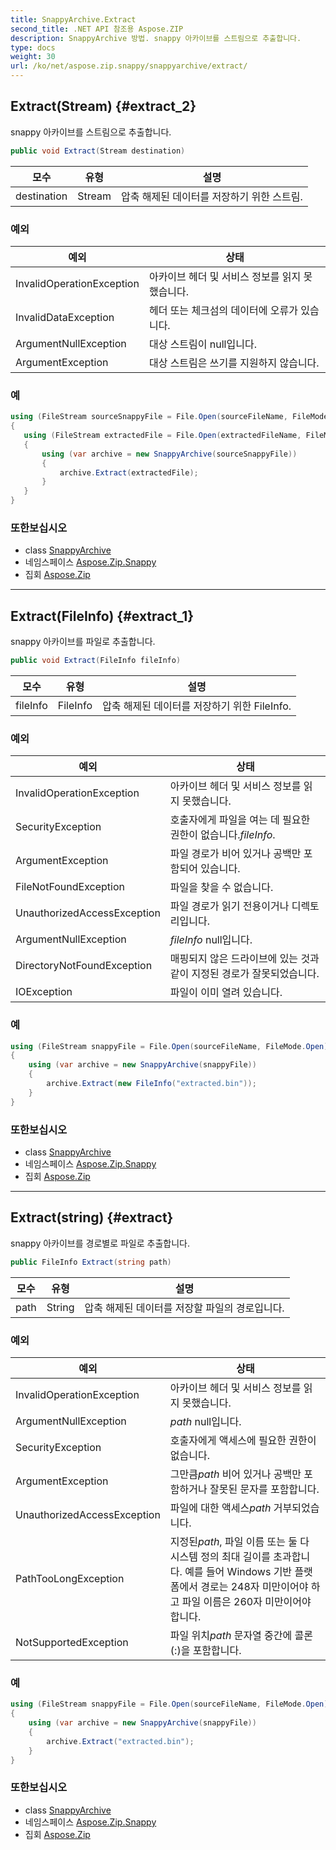 ```yaml
---
title: SnappyArchive.Extract
second_title: .NET API 참조용 Aspose.ZIP
description: SnappyArchive 방법. snappy 아카이브를 스트림으로 추출합니다.
type: docs
weight: 30
url: /ko/net/aspose.zip.snappy/snappyarchive/extract/
---
```

## Extract(Stream) {#extract_2}

snappy 아카이브를 스트림으로 추출합니다.

```csharp
public void Extract(Stream destination)
```

| 모수 | 유형 | 설명 |
| --- | --- | --- |
| destination | Stream | 압축 해제된 데이터를 저장하기 위한 스트림. |

### 예외

| 예외 | 상태 |
| --- | --- |
| InvalidOperationException | 아카이브 헤더 및 서비스 정보를 읽지 못했습니다. |
| InvalidDataException | 헤더 또는 체크섬의 데이터에 오류가 있습니다. |
| ArgumentNullException | 대상 스트림이 null입니다. |
| ArgumentException | 대상 스트림은 쓰기를 지원하지 않습니다. |

### 예

```csharp
using (FileStream sourceSnappyFile = File.Open(sourceFileName, FileMode.Open))
{
   using (FileStream extractedFile = File.Open(extractedFileName, FileMode.Create))
   {
       using (var archive = new SnappyArchive(sourceSnappyFile))
       {
           archive.Extract(extractedFile);
       }
   }
}
```

### 또한보십시오

* class [SnappyArchive](../)
* 네임스페이스 [Aspose.Zip.Snappy](../../snappyarchive/)
* 집회 [Aspose.Zip](../../../)

---

## Extract(FileInfo) {#extract_1}

snappy 아카이브를 파일로 추출합니다.

```csharp
public void Extract(FileInfo fileInfo)
```

| 모수 | 유형 | 설명 |
| --- | --- | --- |
| fileInfo | FileInfo | 압축 해제된 데이터를 저장하기 위한 FileInfo. |

### 예외

| 예외 | 상태 |
| --- | --- |
| InvalidOperationException | 아카이브 헤더 및 서비스 정보를 읽지 못했습니다. |
| SecurityException | 호출자에게 파일을 여는 데 필요한 권한이 없습니다.*fileInfo*. |
| ArgumentException | 파일 경로가 비어 있거나 공백만 포함되어 있습니다. |
| FileNotFoundException | 파일을 찾을 수 없습니다. |
| UnauthorizedAccessException | 파일 경로가 읽기 전용이거나 디렉토리입니다. |
| ArgumentNullException | *fileInfo* null입니다. |
| DirectoryNotFoundException | 매핑되지 않은 드라이브에 있는 것과 같이 지정된 경로가 잘못되었습니다. |
| IOException | 파일이 이미 열려 있습니다. |

### 예

```csharp
using (FileStream snappyFile = File.Open(sourceFileName, FileMode.Open))
{
    using (var archive = new SnappyArchive(snappyFile))
    {
        archive.Extract(new FileInfo("extracted.bin"));
    }
}
```

### 또한보십시오

* class [SnappyArchive](../)
* 네임스페이스 [Aspose.Zip.Snappy](../../snappyarchive/)
* 집회 [Aspose.Zip](../../../)

---

## Extract(string) {#extract}

snappy 아카이브를 경로별로 파일로 추출합니다.

```csharp
public FileInfo Extract(string path)
```

| 모수 | 유형 | 설명 |
| --- | --- | --- |
| path | String | 압축 해제된 데이터를 저장할 파일의 경로입니다. |

### 예외

| 예외 | 상태 |
| --- | --- |
| InvalidOperationException | 아카이브 헤더 및 서비스 정보를 읽지 못했습니다. |
| ArgumentNullException | *path* null입니다. |
| SecurityException | 호출자에게 액세스에 필요한 권한이 없습니다. |
| ArgumentException | 그만큼*path* 비어 있거나 공백만 포함하거나 잘못된 문자를 포함합니다. |
| UnauthorizedAccessException | 파일에 대한 액세스*path* 거부되었습니다. |
| PathTooLongException | 지정된*path*, 파일 이름 또는 둘 다 시스템 정의 최대 길이를 초과합니다. 예를 들어 Windows 기반 플랫폼에서 경로는 248자 미만이어야 하고 파일 이름은 260자 미만이어야 합니다. |
| NotSupportedException | 파일 위치*path* 문자열 중간에 콜론(:)을 포함합니다. |

### 예

```csharp
using (FileStream snappyFile = File.Open(sourceFileName, FileMode.Open))
{
    using (var archive = new SnappyArchive(snappyFile))
    {
        archive.Extract("extracted.bin");
    }
}
```

### 또한보십시오

* class [SnappyArchive](../)
* 네임스페이스 [Aspose.Zip.Snappy](../../snappyarchive/)
* 집회 [Aspose.Zip](../../../)


